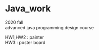 # Java_work
2020 fall
<br>
advanced java programming design course

HW1,HW2 : painter<br>
HW3 : poster board
